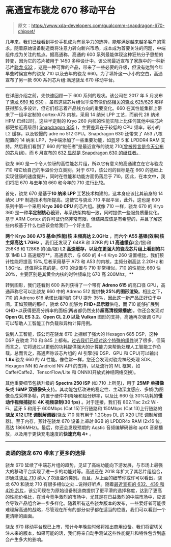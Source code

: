 # 高通宣布骁龙 670 移动平台

> 原文：<https://www.xda-developers.com/qualcomm-snapdragon-670-chipset/>

几年来，我们已经看到平价手机成为有竞争力的选择，能够满足越来越多客户的需求。随着原始设备制造商将注意力转向新兴市场，成本成为首要关注的问题，中端组件成为关注的焦点。据高通称，高通的 600 系列最能体现这种狂热分子思想的转变，因为它的芯片被用于 1450 多种设计中。该公司最近宣布了家族中的一种新芯片[骁龙 632](https://www.xda-developers.com/qualcomm-snapdragon-632-439-429-mobile-platforms/) ，这是一种可靠的产品，带来了一些必要的升级，但没有达到今年早些时候宣布的骁龙 710 以及去年的骁龙 660。为了填补这一小小的空白，高通宣布了另一款 600 系列芯片组:满足骁龙 670 移动平台。

* * *

在详细介绍之前，先快速回顾一下 600 系列的现状。该公司在 2017 年 5 月发布了[骁龙 660 和 630](https://www.xda-developers.com/tag/qualcomm-snapdragon-660/) ，虽然这些芯片组似乎没有像[仍然相关的骁龙 625/626](https://www.xda-developers.com/xiaomi-redmi-5-china-telecom-leak/) 那样获得那么多设计，但它们标志着产品线方向的重要变化。660 在其性能集群上带来了一组半定制的 cortex-A73 内核，采用 14 纳米 LPP 工艺，而前代 28 纳米 HPM 已经过时。这些半定制的 Kryo 260 内核的性能实际上比任何其他中端芯片都更接近高级层( [Snapdragon 835](https://www.xda-developers.com/tag/qualcomm-snapdragon-835/) )，主要差异在于较低的 CPU 频率，较小的 L2 缓存，以及较慢的 adre no 512 GPU。Snapdragon 630 还带来了 A53 八核配置的 14 纳米 LPP，为中端添加了一些重要功能，如蓝牙 5 和 LPDDR4 RAM 支持。然后我们看到了 660 的“继任者”是最近宣布的骁龙 710[(](https://www.xda-developers.com/qualcomm-snapdragon-710-announcement/)[曾被传言是今天公布的芯片组](https://www.xda-developers.com/qualcomm-snapdragon-710-xiaomi-devices/))，而 6 月宣布的 [632 显然是 Snapdragon 630 的继任者。](https://www.xda-developers.com/qualcomm-snapdragon-632-439-429-mobile-platforms/)

骁龙 660 是一个令人惊讶的高性能芯片组，所以它有意义的高通建立在它与骁龙 710 和它给自己的半溢价分立类别。对于 670，该公司的目标是在 660 的基础上实现健康的速度提升，同时在性能和功能方面仍落后于 710。因此，在本文中，我们将把 670 与去年的 660 和今年的 710 进行比较。

首先，骁龙 670 是基于**10 纳米 LPP 工艺**技术构建的，这本身应该比其前身的 14 纳米 LPP 制造技术有所提高。这使它与骁龙 710 平起平坐，此外，这也是 600 系列中第一个采用 **Kryo 360 CPU** 的芯片组。就像 710 一样，骁龙 670 的 Kryo 360 是一种**半定制核心设计**，与系统架构相一致，同时提供一些服务质量优化。基于 ARM Cortex 的许可证仍然非常有限，但结果应该是有希望的，并且了解这些内核基于什么也应该会给我们一个好主意。

**两个 Kryo 360 A75 基金(性能)核** **主频高达 2.0GHz** ，而**六个 A55 基银(效率)核** **主频高达 1.7GHz** 。我们还发现了 64KB 和 32KB 的 **L1 高速缓存**(金/银)和 256KB 和 128KB 的(金/银) **L2 高速缓存，以及在更强大的骁龙芯片组上看到的**共享 1MB L3 高速缓存**。高通表示，与 660 的 4+4 Kryo 260 设置相比，我们预计性能将提高 15%,后者采用基于 A73 和 A53 的内核，主频分别高达 2.2GHz 和 1.8GHz。还值得注意的是，670 的设置与 710 非常相似，710 的性能比 660 快 20%，主要区别是其黄金内核的时钟频率比 670 高 200Mhz。**

转到图形，我们还看到 600 系列获得了一个带有 **Adreno 615** 的高口径 GPU，高通声称它可以比骁龙 660 中的 Adreno 512 提供**快 25%的图形渲染**。相比之下，710 的 Adreno 616 承诺比相同的 GPU 提升 35%，因此这一新产品正好位于中间。正如预期的那样，骁龙 670 能够为 **FHD+显示器**供电，而 710 能够扩展到 QHD+以获得更高分辨率的面板(两者都仍然支持**超高清视频播放**)。你还会发现对 **Open GL ES 3.2、Open CL 2.0 以及 Vulkan** 图形的支持，高通再次强调 GPU 可以帮助人工智能工作负载和异构计算用例。

说到人工智能，该公司在骁龙 670 上捆绑了强大的 Hexagon 685 DSP，这种 DSP 在骁龙 710 和 845 上都有。[过去我们已经对这个特殊的组件](https://www.xda-developers.com/qualcomm-snapdragon-845-hexagon-685-dsp/)说了很多，但简而言之，它将通过以更低的功耗提供强大的计算能力来帮助处理人工智能工作负载。总而言之，高通声称该芯片组的 AI 引擎(指 DSP、GPU 和 CPU)可以输出 **1.8x** 骁龙 660 的 AI 性能。像往常一样，您还会发现对骁龙神经处理 SDK、Hexagon NN 和 Android NN API 的支持，以及流行的 ML 框架，如 Caffe/Caffe2、TensorFlow/Lite 和 ONNX(开放式神经网络交换)。

其他重要细节包括升级的 **Spectra 250 ISP** (如 710 上所见)，用于 **25MP 单摄像头**或 **16MP 双摄像头**支持。其功能包括改进的稳定性、主动深度感应、多帧(为图像合成采样多帧，内置于硬件中)降噪和超分辨率，以及比 660 低 30%功耗的**慢动作视频捕捉**和 **4K 视频录制(30 fps)** 。对于连接，我们有 802.11ac 2x2 Wi-Fi、蓝牙 5 和用于 600Mbps (Cat 15)下行链路和 150Mbps (Cat 13)上行链路的**骁龙 X12 LTE 调制解调器**(骁龙 710 具有用于 1.2Gbps DL 的 X20 LTE 调制解调器)。至于内存，预计在骁龙 670 设备上*高达* 8GB 的 LPDDR4x RAM (2x16 位，高达 1866MHz)。最后，你还会发现预期的 Aqstic 音频编解码器和 aptX 音频播放，以及用于更快充电速度的**快速充电 4+** 。

* * *

### 高通的骁龙 670 带来了更多的选择

骁龙 670 延续了中端芯片组的趋势，见证了高端功能向下游发展，与市场上最强大的移动平台实现了进一步的功能对等。高通还在 2018 年扩大了其芯片组组合，即通过[骁龙 710](https://www.qualcomm.com/products/snapdragon-710-mobile-platform) 纳入了次级溢价类别。而且，从上面的细节你或许可以看出，骁龙 670 和骁龙 710 有很多相似之处...说得好听点。随着[最近宣布的 632、439 和 429 芯片](https://www.xda-developers.com/qualcomm-snapdragon-632-439-429-mobile-platforms/)，该公司现在为原始设备制造商提供了更平滑的选择梯度，达到了更高的性能价格比，在当今竞争激烈的市场中，尤其是在日益激烈的中端市场中，应该会导致产品组合进一步多样化。随着所有这些骁龙版本的发布，一些爱好者可能很难理解高通的战略，尽管现在所有的部分似乎都在适当的位置，我们可以看到一个更清晰的画面。

骁龙 670 移动平台现已上市，预计今年晚些时候将推出商用设备。我们将密切关注未来的版本，如果可能的话，我们将亲自动手测试这些性能提升和特性包含到底会产生多大的影响。